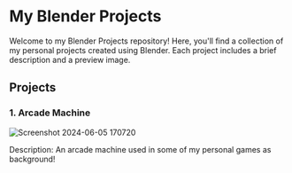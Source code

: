 # My Blender Projects

Welcome to my Blender Projects repository! Here, you'll find a collection of my personal projects created using Blender. Each project includes a brief description and a preview image.

## Projects

### 1. Arcade Machine
![Screenshot 2024-06-05 170720](https://github.com/Mushroom-Ano/BlenderModels/assets/81051693/a77eb01d-9fdd-4e7f-9edc-d526515e76ba)

Description: An arcade machine used in some of my personal games as background!
